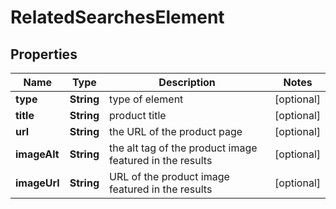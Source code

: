 # RelatedSearchesElement


## Properties

| Name | Type | Description | Notes |
|------------ | ------------- | ------------- | -------------|
**type** | **String** | type of element |[optional]|
**title** | **String** | product title |[optional]|
**url** | **String** | the URL of the product page |[optional]|
**imageAlt** | **String** | the alt tag of the product image featured in the results |[optional]|
**imageUrl** | **String** | URL of the product image featured in the results |[optional]|
